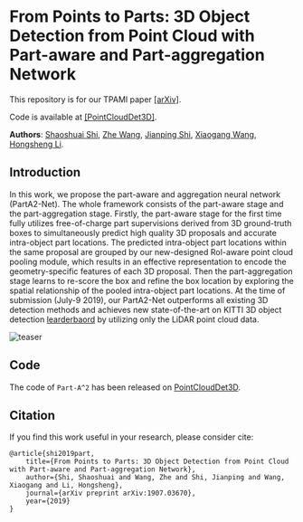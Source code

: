 # From Points to Parts: 3D Object Detection from Point Cloud with Part-aware and Part-aggregation Network

This repository is for our TPAMI paper [[arXiv]](https://arxiv.org/abs/1907.03670).

Code is available at [[PointCloudDet3D]](https://github.com/sshaoshuai/PointCloudDet3D).

**Authors**: [Shaoshuai Shi](https://sshaoshuai.github.io/), [Zhe Wang](https://wang-zhe.me/), [Jianping Shi](http://shijianping.me/), [Xiaogang Wang](http://www.ee.cuhk.edu.hk/~xgwang/), [Hongsheng Li](http://www.ee.cuhk.edu.hk/~hsli/).



## Introduction
In this work, we propose the part-aware and aggregation neural network (PartA2-Net). The whole framework consists of the part-aware stage and the part-aggregation stage. Firstly, the part-aware stage for the first time fully utilizes free-of-charge part supervisions derived from 3D ground-truth boxes to simultaneously predict high quality 3D proposals and accurate intra-object part locations. The predicted intra-object part locations within the same proposal are grouped by our new-designed RoI-aware point cloud pooling module, which results in an effective representation to encode the geometry-specific features of each 3D proposal. Then the part-aggregation stage learns to re-score the box and refine the box location by exploring the spatial relationship of the pooled intra-object part locations. 
At the time of submission (July-9 2019), our PartA2-Net outperforms all existing 3D detection methods and achieves new state-of-the-art on KITTI 3D object detection [learderbaord](http://www.cvlibs.net/datasets/kitti/backups/2019_10_08_10_46_41_object_3d.html) by utilizing only the LiDAR point cloud data.

![teaser](https://sshaoshuai.github.io/content/images/PartA2_v2.png)

## Code
The code of `Part-A^2` has been released on [PointCloudDet3D](https://github.com/sshaoshuai/PointCloudDet3D).

## Citation
If you find this work useful in your research, please consider cite:
```
@article{shi2019part,
    title={From Points to Parts: 3D Object Detection from Point Cloud with Part-aware and Part-aggregation Network},
    author={Shi, Shaoshuai and Wang, Zhe and Shi, Jianping and Wang, Xiaogang and Li, Hongsheng},
    journal={arXiv preprint arXiv:1907.03670},
    year={2019}
}
```
